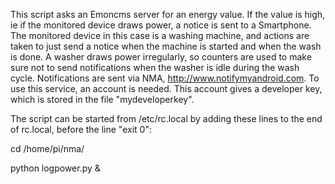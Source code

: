 This script asks an Emoncms server for an energy value. If the value is high, ie if the monitored device
draws power, a notice is sent to a Smartphone.
The monitored device in this case is a washing machine, and actions are taken to just send a notice
when the machine is started and when the wash is done. A washer draws power irregularly, so counters are
used to make sure not to send notifications when the washer is idle during the wash cycle.
Notifications are sent via NMA, http://www.notifymyandroid.com.
To use this service, an account is needed. This account gives a developer key, which is stored in the file "mydeveloperkey".

The script can be started from /etc/rc.local by adding these lines to 
the end of rc.local, before the line "exit 0":

cd /home/pi/nma/

python logpower.py &




